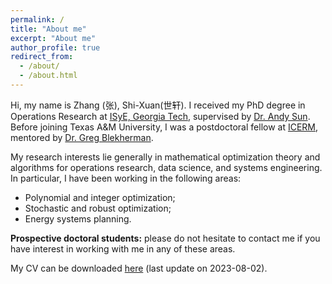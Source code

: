 ```yaml
---
permalink: /
title: "About me"
excerpt: "About me"
author_profile: true
redirect_from: 
  - /about/
  - /about.html
---
```


Hi, my name is Zhang (张), Shi-Xuan(世轩). 
I received my PhD degree in Operations Research at [ISyE, Georgia Tech](https://www.isye.gatech.edu), supervised by [Dr. Andy Sun](https://mitmgmtfaculty.mit.edu/sunx/). Before joining Texas A&M University, I was a postdoctoral fellow at [ICERM](https://icerm.brown.edu), mentored by [Dr. Greg Blekherman](https://sites.google.com/site/grrigg/).

My research interests lie generally in mathematical optimization theory and algorithms for operations research, data science, and systems engineering.
In particular, I have been working in the following areas:

* Polynomial and integer optimization;
* Stochastic and robust optimization;
* Energy systems planning.

__Prospective doctoral students:__ please do not hesitate to contact me if you have interest in working with me in any of these areas.

My CV can be downloaded [here](files/CV_shixuan.pdf) (last update on 2023-08-02). 

